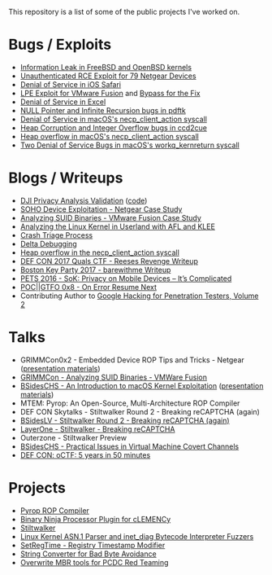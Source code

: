 This repository is a list of some of the public projects I've worked on.

# Bugs / Exploits
* [Information Leak in FreeBSD and OpenBSD kernels](https://github.com/grimm-co/NotQuite0DayFriday/tree/master/2020.07.10-bsd)
* [Unauthenticated RCE Exploit for 79 Netgear Devices](https://github.com/grimm-co/NotQuite0DayFriday/tree/master/2020.06.15-netgear)
* [Denial of Service in iOS Safari](https://github.com/grimm-co/NotQuite0DayFriday/tree/master/2020.06.02-iOS-safari)
* [LPE Exploit for VMware Fusion](https://github.com/grimm-co/NotQuite0DayFriday/tree/master/2020.03.17-vmware-fusion) and [Bypass for the Fix](https://twitter.com/jeffball55/status/1242530508053110785)
* [Denial of Service in Excel](https://github.com/grimm-co/NotQuite0DayFriday/tree/master/2020.03.07-excel)
* [NULL Pointer and Infinite Recursion bugs in pdftk](https://github.com/grimm-co/NotQuite0DayFriday/tree/master/2018.07.05-pdftk)
* [Denial of Service in macOS's necp_client_action syscall](https://github.com/grimm-co/NotQuite0DayFriday/tree/master/2018.05.24-macos)
* [Heap Corruption and Integer Overflow bugs in ccd2cue](https://github.com/grimm-co/NotQuite0DayFriday/blob/master/2018.04.26-ccd2cue)
* [Heap overflow in macOS's necp_client_action syscall](https://github.com/grimm-co/NotQuite0DayFriday/tree/master/2018.04.06-macos)
* [Two Denial of Service Bugs in macOS's workq_kernreturn syscall](https://github.com/grimm-co/NotQuite0DayFriday/blob/master/2018.02.16-macos)

# Blogs / Writeups
* [DJI Privacy Analysis Validation](https://blog.grimm-co.com/2020/07/dji-privacy-analysis-validation.html) ([code](https://github.com/grimm-co/dji-go-4))
* [SOHO Device Exploitation - Netgear Case Study](https://blog.grimm-co.com/2020/06/soho-device-exploitation.html)
* [Analyzing SUID Binaries - VMware Fusion Case Study](https://blog.grimm-co.com/2020/05/analyzing-suid-binaries.html)
* [Analyzing the Linux Kernel in Userland with AFL and KLEE](https://blog.grimm-co.com/2020/05/analyzing-linux-kernel-in-userland-with.html)
* [Crash Triage Process](https://blog.grimm-co.com/2020/05/crash-triage-process.html)
* [Delta Debugging](https://blog.grimm-co.com/2020/05/delta-debugging.html)
* [Heap overflow in the necp_client_action syscall](https://blog.grimm-co.com/2020/05/heap-overflow-in-necpclientaction.html)
* [DEF CON 2017 Quals CTF - Reeses Revenge Writeup](https://github.com/jeffball55/ctf_writeups/tree/master/defcon_quals_2017/reeses)
* [Boston Key Party 2017 - barewithme Writeup](https://github.com/jeffball55/ctf_writeups/tree/master/boston_key_party_2017/barewithme)
* [PETS 2016 - SoK: Privacy on Mobile Devices – It’s Complicated](https://petsymposium.org/2016/files/papers/SoK__Privacy_on_Mobile_Devices_%E2%80%93_It%E2%80%99s_Complicated.pdf)
* [POC||GTFO 0x8 - On Error Resume Next](https://github.com/jeffball55/on_error_resume_next)
* Contributing Author to [Google Hacking for Penetration Testers, Volume 2](https://www.amazon.com/Google-Hacking-Penetration-Testers-Johnny/dp/1597491764)

# Talks
* GRIMMCon0x2 - Embedded Device ROP Tips and Tricks - Netgear ([presentation materials](https://github.com/jeffball55/grimmcon2_netgear_rop))
* [GRIMMCon - Analyzing SUID Binaries - VMWare Fusion](https://www.youtube.com/watch?v=L4tB8Ck1ed0)
* [BSidesCHS - An Introduction to macOS Kernel Exploitation](https://www.youtube.com/watch?v=OYZyk2q5XJY) ([presentation materials](https://github.com/jeffball55/intro_to_xnu_exploitation))
* MTEM: Pyrop: An Open-Source, Multi-Architecture ROP Compiler
* DEF CON Skytalks - Stiltwalker Round 2 - Breaking reCAPTCHA (again)
* [BSidesLV - Stiltwalker Round 2 - Breaking reCAPTCHA (again)](https://www.youtube.com/watch?v=3ZyTUsd-gAE)
* [LayerOne - Stiltwalker - Breaking reCAPTCHA](https://www.youtube.com/watch?v=Mj3thHKeKyg)
* Outerzone - Stiltwalker Preview
* [BSidesCHS - Practical Issues in Virtual Machine Covert Channels](http://www.securitybsides.com/w/page/50788290/BSidesCharleston)
* [DEF CON: oCTF: 5 years in 50 minutes](https://www.youtube.com/watch?v=lhHdu1RJ-0U)

# Projects
* [Pyrop ROP Compiler](https://github.com/jeffball55/rop_compiler/tree/master/pyrop)
* [Binary Ninja Processor Plugin for cLEMENCy](https://github.com/jeffball55/ctf_writeups/tree/master/defcon_finals_2017/binja)
* [Stiltwalker](https://dc949.org/projects/stiltwalker/)
* [Linux Kernel ASN.1 Parser and inet_diag Bytecode Interpreter Fuzzers](https://github.com/grimm-co/linuxklee)
* [SetRegTime - Registry Timestamp Modifier](https://github.com/grimm-co/SetRegTime)
* [String Converter for Bad Byte Avoidance](https://github.com/jeffball55/string_converter)
* [Overwrite MBR tools for PCDC Red Teaming](https://github.com/jeffball55/overwrite_mbr)
